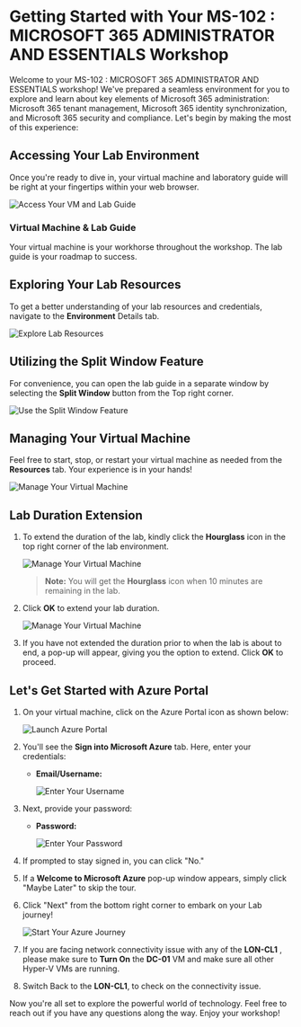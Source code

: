 # Getting Started with Your MS-102 : MICROSOFT 365 ADMINISTRATOR AND ESSENTIALS Workshop
 
Welcome to your MS-102 : MICROSOFT 365 ADMINISTRATOR AND ESSENTIALS workshop! We've prepared a seamless environment for you to explore and learn about key elements of Microsoft 365 administration: Microsoft 365 tenant management, Microsoft 365 identity synchronization, and Microsoft 365 security and compliance. Let's begin by making the most of this experience:
 
## Accessing Your Lab Environment
 
Once you're ready to dive in, your virtual machine and laboratory guide will be right at your fingertips within your web browser.
 
![Access Your VM and Lab Guide](../Images/image-01.png)

### Virtual Machine & Lab Guide
 
Your virtual machine is your workhorse throughout the workshop. The lab guide is your roadmap to success.
 
## Exploring Your Lab Resources
 
To get a better understanding of your lab resources and credentials, navigate to the **Environment** Details tab.
 
![Explore Lab Resources](../Images/image-02.png)

## Utilizing the Split Window Feature
 
For convenience, you can open the lab guide in a separate window by selecting the **Split Window** button from the Top right corner.
 
![Use the Split Window Feature](../Images/image-03.png)
 
## Managing Your Virtual Machine
 
Feel free to start, stop, or restart your virtual machine as needed from the **Resources** tab. Your experience is in your hands!
 
![Manage Your Virtual Machine](../Images/image-04.png)
 
## **Lab Duration Extension**

1. To extend the duration of the lab, kindly click the **Hourglass** icon in the top right corner of the lab environment. 

    ![Manage Your Virtual Machine](../Images/gext.png)

    >**Note:** You will get the **Hourglass** icon when 10 minutes are remaining in the lab.

2. Click **OK** to extend your lab duration.
 
   ![Manage Your Virtual Machine](../Images/gext2.png)

3. If you have not extended the duration prior to when the lab is about to end, a pop-up will appear, giving you the option to extend. Click **OK** to proceed.

## Let's Get Started with Azure Portal
 
1. On your virtual machine, click on the Azure Portal icon as shown below:
 
    ![Launch Azure Portal](../Images/image-05.png)

2. You'll see the **Sign into Microsoft Azure** tab. Here, enter your credentials:
 
   - **Email/Username:** <inject key="AzureAdUserEmail"></inject>
 
        ![Enter Your Username](../Images/user.png)
 
3. Next, provide your password:
 
   - **Password:** <inject key="AzureAdUserPassword"></inject>
 
        ![Enter Your Password](../Images/user1.png)

4. If prompted to stay signed in, you can click "No."
 
5. If a **Welcome to Microsoft Azure** pop-up window appears, simply click "Maybe Later" to skip the tour.

6. Click "Next" from the bottom right corner to embark on your Lab journey!
 
     ![Start Your Azure Journey](../Images/image-06.png)

7. If you are facing network connectivity issue with any of the **LON-CL1** , please make sure to **Turn On** the **DC-01** VM and make sure all other Hyper-V VMs are running. 

8. Switch Back to the **LON-CL1**, to check on the connectivity issue.
 
Now you're all set to explore the powerful world of technology. Feel free to reach out if you have any questions along the way. Enjoy your workshop!
